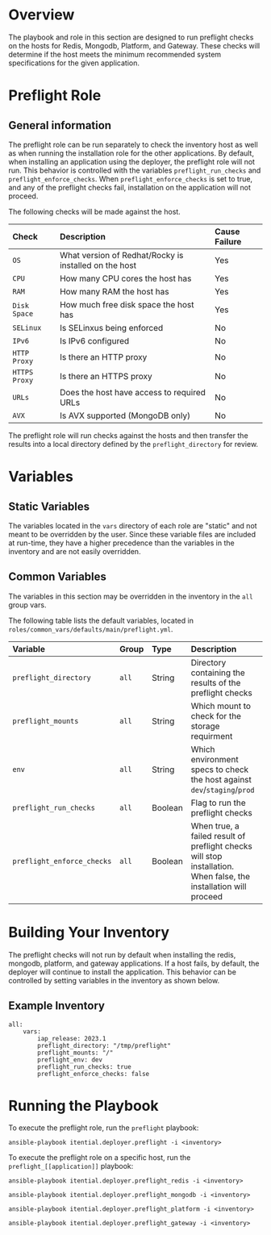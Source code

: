 # Overview

The playbook and role in this section are designed to run preflight checks on the hosts for Redis, Mongodb, Platform, and Gateway. These checks will determine if the host meets the minimum recommended system specifications for the given application.

# Preflight Role

## General information

The preflight role can be run separately to check the inventory host as well as when running the installation role for the other applications. By default, when installing an application using the deployer, the preflight role will not run. This behavior is controlled with the variables `preflight_run_checks` and `preflight_enforce_checks`. When `preflight_enforce_checks` is set to true, and any of the preflight checks fail, installation on the application will not proceed.

The following checks will be made against the host. 

| Check | Description | Cause Failure
| :---- | :---------- | :---------- 
| `OS`  | What version of Redhat/Rocky is installed on the host | Yes
| `CPU` | How many CPU cores the host has | Yes
| `RAM` | How many RAM the host has | Yes
| `Disk Space` | How much free disk space the host has | Yes
| `SELinux` | Is SELinxus being enforced | No
| `IPv6` | Is IPv6 configured | No
| `HTTP Proxy` | Is there an HTTP proxy | No
| `HTTPS Proxy` | Is there an HTTPS proxy | No
| `URLs` | Does the host have access to required URLs | No
| `AVX` | Is AVX supported (MongoDB only) | No

The preflight role will run checks against the hosts and then transfer the results into a local directory defined by the `preflight_directory` for review. 

# Variables

## Static Variables

The variables located in the `vars` directory of each role are "static" and not meant to be overridden by the user.  Since these variable files are included at run-time, they have a higher precedence than the variables in the inventory and are not easily overridden.

## Common Variables

The variables in this section may be overridden in the inventory in the `all` group vars.

The following table lists the default variables, located in `roles/common_vars/defaults/main/preflight.yml`.

| Variable | Group | Type | Description | Default Value
| :------- | :---- | :--- | :---------- | :------------
| `preflight_directory` | `all` | String | Directory containing the results of the preflight checks  |`/tmp/preflight`
| `preflight_mounts` | `all` | String | Which mount to check for the storage requirment | `/`
| `env` | `all` | String | Which environment specs to check the host against `dev`/`staging`/`prod`   | `dev`
| `preflight_run_checks` | `all` | Boolean | Flag to run the preflight checks | `true`
| `preflight_enforce_checks` | `all` | Boolean | When true, a failed result of preflight checks will stop installation. When false, the installation will proceed  | `false`


# Building Your Inventory

The preflight checks will not run by default when installing the redis, mongodb, platform, and gateway applications. If a host fails, by default, the deployer will continue to install the application. This behavior can be controlled by setting variables in the inventory as shown below.

## Example Inventory

```
all:
    vars:
        iap_release: 2023.1
        preflight_directory: "/tmp/preflight"
        preflight_mounts: "/"
        preflight_env: dev
        preflight_run_checks: true
        preflight_enforce_checks: false

```

# Running the Playbook

To execute the preflight role, run the `preflight` playbook:

```
ansible-playbook itential.deployer.preflight -i <inventory>
```

To execute the preflight role on a specific host, run the `preflight_[[application]]` playbook:

```
ansible-playbook itential.deployer.preflight_redis -i <inventory>

ansible-playbook itential.deployer.preflight_mongodb -i <inventory>

ansible-playbook itential.deployer.preflight_platform -i <inventory>

ansible-playbook itential.deployer.preflight_gateway -i <inventory>
```
